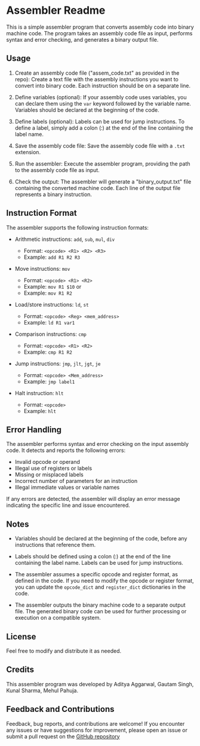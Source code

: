 # Assembler Readme

This is a simple assembler program that converts assembly code into binary machine code. The program takes an assembly code file as input, performs syntax and error checking, and generates a binary output file.

## Usage

1. Create an assembly code file ("assem_code.txt" as provided in the repo): Create a text file with the assembly instructions you want to convert into binary code. Each instruction should be on a separate line.

2. Define variables (optional): If your assembly code uses variables, you can declare them using the `var` keyword followed by the variable name. Variables should be declared at the beginning of the code.

3. Define labels (optional): Labels can be used for jump instructions. To define a label, simply add a colon (:) at the end of the line containing the label name.

4. Save the assembly code file: Save the assembly code file with a `.txt` extension.

5. Run the assembler: Execute the assembler program, providing the path to the assembly code file as input.

6. Check the output: The assembler will generate a "binary_output.txt" file containing the converted machine code. Each line of the output file represents a binary instruction.

## Instruction Format

The assembler supports the following instruction formats:

- Arithmetic instructions: `add`, `sub`, `mul`, `div`
  - Format: `<opcode> <R1> <R2> <R3>`
  - Example: `add R1 R2 R3`

- Move instructions: `mov`
  - Format: `<opcode> <R1> <R2>`
  - Example: `mov R1 $10`
            or
  - Example: `mov R1 R2`

- Load/store instructions: `ld`, `st`
  - Format: `<opcode> <Reg> <mem_address>`
  - Example: `ld R1 var1`

- Comparison instructions: `cmp`
  - Format: `<opcode> <R1> <R2>`
  - Example: `cmp R1 R2`

- Jump instructions: `jmp`, `jlt`, `jgt`, `je`
  - Format: `<opcode> <Mem_address>`
  - Example: `jmp label1`

- Halt instruction: `hlt`
  - Format: `<opcode>`
  - Example: `hlt`

## Error Handling

The assembler performs syntax and error checking on the input assembly code. It detects and reports the following errors:

- Invalid opcode or operand
- Illegal use of registers or labels
- Missing or misplaced labels
- Incorrect number of parameters for an instruction
- Illegal immediate values or variable names

If any errors are detected, the assembler will display an error message indicating the specific line and issue encountered.

## Notes

- Variables should be declared at the beginning of the code, before any instructions that reference them.

- Labels should be defined using a colon (:) at the end of the line containing the label name. Labels can be used for jump instructions.

- The assembler assumes a specific opcode and register format, as defined in the code. If you need to modify the opcode or register format, you can update the `opcode_dict` and `register_dict` dictionaries in the code.

- The assembler outputs the binary machine code to a separate output file. The generated binary code can be used for further processing or execution on a compatible system.

## License

Feel free to modify and distribute it as needed.

## Credits

This assembler program was developed by Aditya Aggarwal, Gautam Singh, Kunal Sharma, Mehul Pahuja.

## Feedback and Contributions

Feedback, bug reports, and contributions are welcome! If you encounter any issues or have suggestions for improvement, please open an issue or submit a pull request on the [GitHub repository](https://github.com/gautam1228/Assembler.git)
